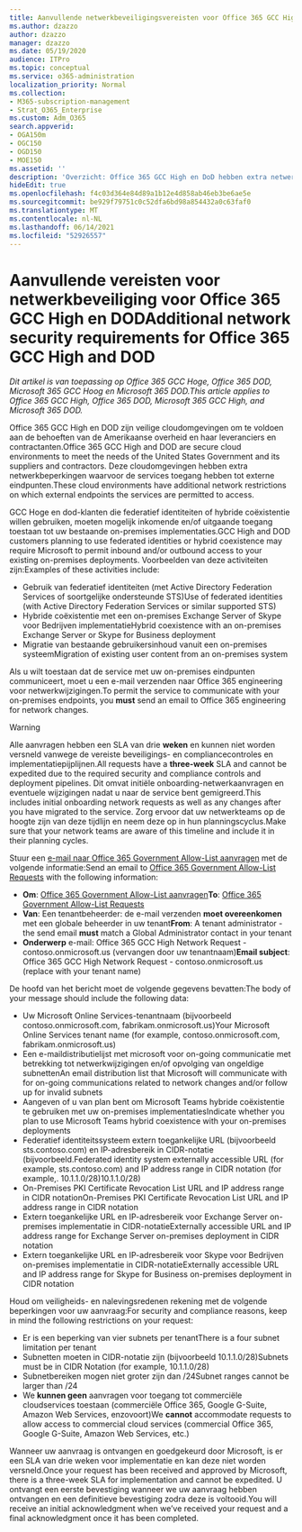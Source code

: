 ```yaml
---
title: Aanvullende netwerkbeveiligingsvereisten voor Office 365 GCC High en DoD
ms.author: dzazzo
author: dzazzo
manager: dzazzo
ms.date: 05/19/2020
audience: ITPro
ms.topic: conceptual
ms.service: o365-administration
localization_priority: Normal
ms.collection:
- M365-subscription-management
- Strat_O365_Enterprise
ms.custom: Adm_O365
search.appverid:
- OGA150m
- OGC150
- OGD150
- MOE150
ms.assetid: ''
description: 'Overzicht: Office 365 GCC High en DoD hebben extra netwerkbeveiligingsvereisten'
hideEdit: true
ms.openlocfilehash: f4c03d364e84d89a1b12e4d858ab46eb3be6ae5e
ms.sourcegitcommit: be929f79751c0c52dfa6bd98a854432a0c63faf0
ms.translationtype: MT
ms.contentlocale: nl-NL
ms.lasthandoff: 06/14/2021
ms.locfileid: "52926557"
---
```

# <a name="additional-network-security-requirements-for-office-365-gcc-high-and-dod"></a><span data-ttu-id="4a379-103">Aanvullende vereisten voor netwerkbeveiliging voor Office 365 GCC High en DOD</span><span class="sxs-lookup"><span data-stu-id="4a379-103">Additional network security requirements for Office 365 GCC High and DOD</span></span>

<span data-ttu-id="4a379-104">*Dit artikel is van toepassing op Office 365 GCC Hoge, Office 365 DOD, Microsoft 365 GCC Hoog en Microsoft 365 DOD.*</span><span class="sxs-lookup"><span data-stu-id="4a379-104">*This article applies to Office 365 GCC High, Office 365 DOD, Microsoft 365 GCC High, and Microsoft 365 DOD.*</span></span>

<span data-ttu-id="4a379-105">Office 365 GCC High en DOD zijn veilige cloudomgevingen om te voldoen aan de behoeften van de Amerikaanse overheid en haar leveranciers en contractanten.</span><span class="sxs-lookup"><span data-stu-id="4a379-105">Office 365 GCC High and DOD are secure cloud environments to meet the needs of the United States Government and its suppliers and contractors.</span></span>  <span data-ttu-id="4a379-106">Deze cloudomgevingen hebben extra netwerkbeperkingen waarvoor de services toegang hebben tot externe eindpunten.</span><span class="sxs-lookup"><span data-stu-id="4a379-106">These cloud environments have additional network restrictions on which external endpoints the services are permitted to access.</span></span>

<span data-ttu-id="4a379-107">GCC Hoge en dod-klanten die federatief identiteiten of hybride coëxistentie willen gebruiken, moeten mogelijk inkomende en/of uitgaande toegang toestaan tot uw bestaande on-premises implementaties.</span><span class="sxs-lookup"><span data-stu-id="4a379-107">GCC High and DOD customers planning to use federated identities or hybrid coexistence may require Microsoft to permit inbound and/or outbound access to your existing on-premises deployments.</span></span>  <span data-ttu-id="4a379-108">Voorbeelden van deze activiteiten zijn:</span><span class="sxs-lookup"><span data-stu-id="4a379-108">Examples of these activities include:</span></span>

* <span data-ttu-id="4a379-109">Gebruik van federatief identiteiten (met Active Directory Federation Services of soortgelijke ondersteunde STS)</span><span class="sxs-lookup"><span data-stu-id="4a379-109">Use of federated identities (with Active Directory Federation Services or similar supported STS)</span></span>
* <span data-ttu-id="4a379-110">Hybride coëxistentie met een on-premises Exchange Server of Skype voor Bedrijven implementatie</span><span class="sxs-lookup"><span data-stu-id="4a379-110">Hybrid coexistence with an on-premises Exchange Server or Skype for Business deployment</span></span>
* <span data-ttu-id="4a379-111">Migratie van bestaande gebruikersinhoud vanuit een on-premises systeem</span><span class="sxs-lookup"><span data-stu-id="4a379-111">Migration of existing user content from an on-premises system</span></span>

<span data-ttu-id="4a379-112">Als u wilt toestaan dat de service met  uw on-premises eindpunten communiceert, moet u een e-mail verzenden naar Office 365 engineering voor netwerkwijzigingen.</span><span class="sxs-lookup"><span data-stu-id="4a379-112">To permit the service to communicate with your on-premises endpoints, you **must** send an email to Office 365 engineering for network changes.</span></span>

> [!WARNING]
> <span data-ttu-id="4a379-113">Alle aanvragen hebben een SLA van drie **weken** en kunnen niet worden versneld vanwege de vereiste beveiligings- en compliancecontroles en implementatiepijplijnen.</span><span class="sxs-lookup"><span data-stu-id="4a379-113">All requests have a **three-week** SLA and cannot be expedited due to the required security and compliance controls and deployment pipelines.</span></span>  <span data-ttu-id="4a379-114">Dit omvat initiële onboarding-netwerkaanvragen en eventuele wijzigingen nadat u naar de service bent gemigreerd.</span><span class="sxs-lookup"><span data-stu-id="4a379-114">This includes initial onboarding network requests as well as any changes after you have migrated to the service.</span></span>  <span data-ttu-id="4a379-115">Zorg ervoor dat uw netwerkteams op de hoogte zijn van deze tijdlijn en neem deze op in hun planningscyclus.</span><span class="sxs-lookup"><span data-stu-id="4a379-115">Make sure that your network teams are aware of this timeline and include it in their planning cycles.</span></span>

<span data-ttu-id="4a379-116">Stuur een [e-mail naar Office 365 Government Allow-List aanvragen](mailto:o365gwlt@microsoft.com) met de volgende informatie:</span><span class="sxs-lookup"><span data-stu-id="4a379-116">Send an email to [Office 365 Government Allow-List Requests](mailto:o365gwlt@microsoft.com) with the following information:</span></span>

* <span data-ttu-id="4a379-117">**Om**: [Office 365 Government Allow-List aanvragen](mailto:o365gwlt@microsoft.com)</span><span class="sxs-lookup"><span data-stu-id="4a379-117">**To**: [Office 365 Government Allow-List Requests](mailto:o365gwlt@microsoft.com)</span></span>
* <span data-ttu-id="4a379-118">**Van**: Een tenantbeheerder: de e-mail verzenden **moet overeenkomen** met een globale beheerder in uw tenant</span><span class="sxs-lookup"><span data-stu-id="4a379-118">**From**: A tenant administrator - the send email **must** match a Global Administrator contact in your tenant</span></span>
* <span data-ttu-id="4a379-119">**Onderwerp** e-mail: Office 365 GCC High Network Request - contoso.onmicrosoft.us (vervangen door uw tenantnaam)</span><span class="sxs-lookup"><span data-stu-id="4a379-119">**Email subject**: Office 365 GCC High Network Request - contoso.onmicrosoft.us (replace with your tenant name)</span></span>

<span data-ttu-id="4a379-120">De hoofd van het bericht moet de volgende gegevens bevatten:</span><span class="sxs-lookup"><span data-stu-id="4a379-120">The body of your message should include the following data:</span></span>

* <span data-ttu-id="4a379-121">Uw Microsoft Online Services-tenantnaam (bijvoorbeeld contoso.onmicrosoft.com, fabrikam.onmicrosoft.us)</span><span class="sxs-lookup"><span data-stu-id="4a379-121">Your Microsoft Online Services tenant name (for example, contoso.onmicrosoft.com, fabrikam.onmicrosoft.us)</span></span>
* <span data-ttu-id="4a379-122">Een e-maildistributielijst met microsoft voor on-going communicatie met betrekking tot netwerkwijzigingen en/of opvolging van ongeldige subnetten</span><span class="sxs-lookup"><span data-stu-id="4a379-122">An email distribution list that Microsoft will communicate with for on-going communications related to network changes and/or follow up for invalid subnets</span></span>
* <span data-ttu-id="4a379-123">Aangeven of u van plan bent om Microsoft Teams hybride coëxistentie te gebruiken met uw on-premises implementaties</span><span class="sxs-lookup"><span data-stu-id="4a379-123">Indicate whether you plan to use Microsoft Teams hybrid coexistence with your on-premises deployments</span></span>
* <span data-ttu-id="4a379-124">Federatief identiteitssysteem extern toegankelijke URL (bijvoorbeeld sts.contoso.com) en IP-adresbereik in CIDR-notatie (bijvoorbeeld.</span><span class="sxs-lookup"><span data-stu-id="4a379-124">Federated identity system externally accessible URL (for example, sts.contoso.com) and IP address range in CIDR notation (for example,.</span></span> <span data-ttu-id="4a379-125">10.1.1.0/28)</span><span class="sxs-lookup"><span data-stu-id="4a379-125">10.1.1.0/28)</span></span>
* <span data-ttu-id="4a379-126">On-Premises PKI Certificate Revocation List URL and IP address range in CIDR notation</span><span class="sxs-lookup"><span data-stu-id="4a379-126">On-Premises PKI Certificate Revocation List URL and IP address range in CIDR notation</span></span>
* <span data-ttu-id="4a379-127">Extern toegankelijke URL en IP-adresbereik voor Exchange Server on-premises implementatie in CIDR-notatie</span><span class="sxs-lookup"><span data-stu-id="4a379-127">Externally accessible URL and IP address range for Exchange Server on-premises deployment in CIDR notation</span></span>
* <span data-ttu-id="4a379-128">Extern toegankelijke URL en IP-adresbereik voor Skype voor Bedrijven on-premises implementatie in CIDR-notatie</span><span class="sxs-lookup"><span data-stu-id="4a379-128">Externally accessible URL and IP address range for Skype for Business on-premises deployment in CIDR notation</span></span>

<span data-ttu-id="4a379-129">Houd om veiligheids- en nalevingsredenen rekening met de volgende beperkingen voor uw aanvraag:</span><span class="sxs-lookup"><span data-stu-id="4a379-129">For security and compliance reasons, keep in mind the following restrictions on your request:</span></span>

* <span data-ttu-id="4a379-130">Er is een beperking van vier subnets per tenant</span><span class="sxs-lookup"><span data-stu-id="4a379-130">There is a four subnet limitation per tenant</span></span>
* <span data-ttu-id="4a379-131">Subnetten moeten in CIDR-notatie zijn (bijvoorbeeld 10.1.1.0/28)</span><span class="sxs-lookup"><span data-stu-id="4a379-131">Subnets must be in CIDR Notation (for example, 10.1.1.0/28)</span></span>
* <span data-ttu-id="4a379-132">Subnetbereiken mogen niet groter zijn dan /24</span><span class="sxs-lookup"><span data-stu-id="4a379-132">Subnet ranges cannot be larger than /24</span></span>
* <span data-ttu-id="4a379-133">We **kunnen geen** aanvragen voor toegang tot commerciële cloudservices toestaan (commerciële Office 365, Google G-Suite, Amazon Web Services, enzovoort)</span><span class="sxs-lookup"><span data-stu-id="4a379-133">We **cannot** accommodate requests to allow access to commercial cloud services (commercial Office 365, Google G-Suite, Amazon Web Services, etc.)</span></span>

<span data-ttu-id="4a379-134">Wanneer uw aanvraag is ontvangen en goedgekeurd door Microsoft, is er een SLA van drie weken voor implementatie en kan deze niet worden versneld.</span><span class="sxs-lookup"><span data-stu-id="4a379-134">Once your request has been received and approved by Microsoft, there is a three-week SLA for implementation and cannot be expedited.</span></span>  <span data-ttu-id="4a379-135">U ontvangt een eerste bevestiging wanneer we uw aanvraag hebben ontvangen en een definitieve bevestiging zodra deze is voltooid.</span><span class="sxs-lookup"><span data-stu-id="4a379-135">You will receive an initial acknowledgment when we’ve received your request and a final acknowledgment once it has been completed.</span></span>
